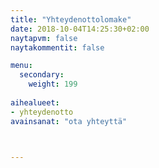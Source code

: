 ```yaml
---
title: "Yhteydenottolomake"
date: 2018-10-04T14:25:30+02:00
naytapvm: false
naytakommentit: false

menu:
  secondary:
    weight: 199
    
aihealueet:
- yhteydenotto
avainsanat: "ota yhteyttä"



---
```

<script type="text/javascript" src="https://form.jotform.com/jsform/212364430116040"></script>